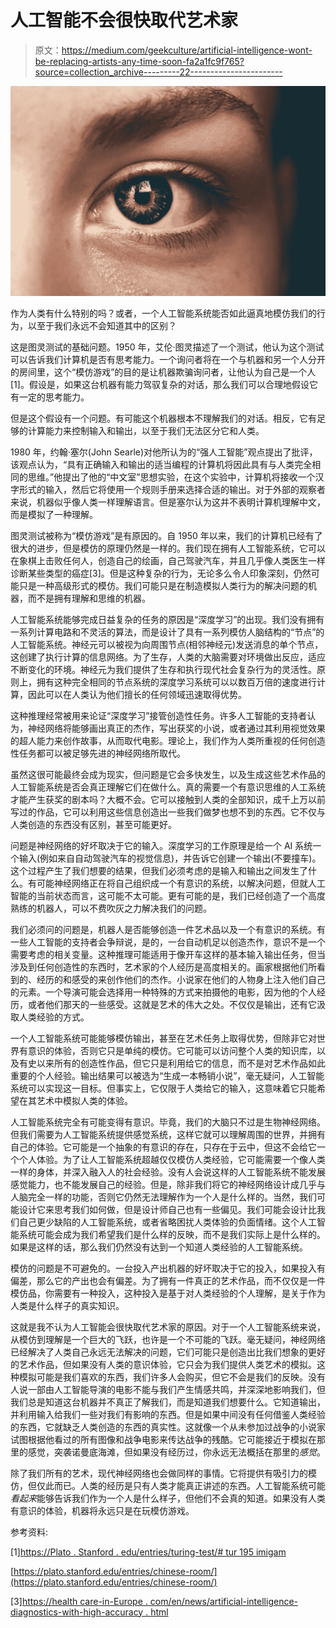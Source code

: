# 人工智能不会很快取代艺术家

> 原文：<https://medium.com/geekculture/artificial-intelligence-wont-be-replacing-artists-any-time-soon-fa2a1fc9f765?source=collection_archive---------22----------------------->

![](img/11bdb3d5983605b9bfbd8623b8f75f27.png)

作为人类有什么特别的吗？或者，一个人工智能系统能否如此逼真地模仿我们的行为，以至于我们永远不会知道其中的区别？

这是图灵测试的基础问题。1950 年，艾伦·图灵描述了一个测试，他认为这个测试可以告诉我们计算机是否有思考能力。一个询问者将在一个与机器和另一个人分开的房间里，这个“模仿游戏”的目的是让机器欺骗询问者，让他认为自己是一个人[1]。假设是，如果这台机器有能力驾驭复杂的对话，那么我们可以合理地假设它有一定的思考能力。

但是这个假设有一个问题。有可能这个机器根本不理解我们的对话。相反，它有足够的计算能力来控制输入和输出，以至于我们无法区分它和人类。

1980 年，约翰·塞尔(John Searle)对他所认为的“强人工智能”观点提出了批评，该观点认为，“具有正确输入和输出的适当编程的计算机将因此具有与人类完全相同的思维。”他提出了他的“中文室”思想实验，在这个实验中，计算机将接收一个汉字形式的输入，然后它将使用一个规则手册来选择合适的输出。对于外部的观察者来说，机器似乎像人类一样理解语言。但是塞尔认为这并不表明计算机理解中文，而是模拟了一种理解。

图灵测试被称为“模仿游戏”是有原因的。自 1950 年以来，我们的计算机已经有了很大的进步，但是模仿的原理仍然是一样的。我们现在拥有人工智能系统，它可以在象棋上击败任何人，创造自己的绘画，自己驾驶汽车，并且几乎像人类医生一样诊断某些类型的癌症[3]。但是这种复杂的行为，无论多么令人印象深刻，仍然可能只是一种高级形式的模仿。我们可能只是在制造模拟人类行为的解决问题的机器，而不是拥有理解和思维的机器。

人工智能系统能够完成日益复杂的任务的原因是“深度学习”的出现。我们没有拥有一系列计算电路和不灵活的算法，而是设计了具有一系列模仿人脑结构的“节点”的人工智能系统。神经元可以被视为向周围节点(相邻神经元)发送消息的单个节点，这创建了执行计算的信息网络。为了生存，人类的大脑需要对环境做出反应，适应不断变化的环境。神经元为我们提供了生存和执行现代社会复杂行为的灵活性。原则上，拥有这种完全相同的节点系统的深度学习系统可以以数百万倍的速度进行计算，因此可以在人类认为他们擅长的任何领域迅速取得优势。

这种推理经常被用来论证“深度学习”接管创造性任务。许多人工智能的支持者认为，神经网络将能够画出真正的杰作，写出获奖的小说，或者通过其利用视觉效果的超人能力来创作故事，从而取代电影。理论上，我们作为人类所重视的任何创造性任务都可以被足够先进的神经网络所取代。

虽然这很可能最终会成为现实，但问题是它会多快发生，以及生成这些艺术作品的人工智能系统是否会真正理解它们在做什么。真的需要一个有意识思维的人工系统才能产生获奖的剧本吗？大概不会。它可以接触到人类的全部知识，成千上万以前写过的作品，它可以利用这些信息创造出一些我们做梦也想不到的东西。它不仅与人类创造的东西没有区别，甚至可能更好。

问题是神经网络的好坏取决于它的输入。深度学习的工作原理是给一个 AI 系统一个输入(例如来自自动驾驶汽车的视觉信息)，并告诉它创建一个输出(不要撞车)。这个过程产生了我们想要的结果，但我们必须考虑的是输入和输出之间发生了什么。有可能神经网络正在将自己组织成一个有意识的系统，以解决问题，但就人工智能的当前状态而言，这可能不太可能。更有可能的是，我们已经创造了一个高度熟练的机器人，可以不费吹灰之力解决我们的问题。

我们必须问的问题是，机器人是否能够创造一件艺术品以及一个有意识的系统。有一些人工智能的支持者会争辩说，是的，一台自动机足以创造杰作，意识不是一个需要考虑的相关变量。这种推理可能适用于像开车这样的基本输入输出任务，但当涉及到任何创造性的东西时，艺术家的个人经历是高度相关的。画家根据他们所看到的、经历的和感受的来创作他们的杰作。小说家在他们的人物身上注入他们自己的元素。一个导演可能会选择用一种特殊的方式来拍摄他的电影，因为他的个人经历，或者他们那天的一些感受。这就是艺术的伟大之处。不仅仅是输出，还有它汲取人类经验的方式。

一个人工智能系统可能能够模仿输出，甚至在艺术任务上取得优势，但除非它对世界有意识的体验，否则它只是单纯的模仿。它可能可以访问整个人类的知识库，以及有史以来所有的创造性作品，但它只是利用给它的信息，而不是对艺术作品如此重要的个人经验。输出结果可以被选为“生成一本畅销小说”，毫无疑问，人工智能系统可以实现这一目标。但事实上，它仅限于人类给它的输入，这意味着它只能希望在其艺术中模拟人类的体验。

人工智能系统完全有可能变得有意识。毕竟，我们的大脑只不过是生物神经网络。但我们需要为人工智能系统提供感觉系统，这样它就可以理解周围的世界，并拥有自己的体验。它可能是一个抽象的有意识的存在，只存在于云中，但这不会给它一个个人体验。为了让人工智能系统超越仅仅模仿人类经验，它可能需要一个像人类一样的身体，并深入融入人的社会经验。没有人会说这样的人工智能系统不能发展感觉能力，也不能发展自己的经验。但是，除非我们将它的神经网络设计成几乎与人脑完全一样的功能，否则它仍然无法理解作为一个人是什么样的。当然，我们可能设计它来思考我们如何做，但是设计师自己也有一些偏见。我们可能会设计比我们自己更少缺陷的人工智能系统，或者省略困扰人类体验的负面情绪。这个人工智能系统可能会成为我们希望我们是什么样的反映，而不是我们实际上是什么样的。如果是这样的话，那么我们仍然没有达到一个知道人类经验的人工智能系统。

模仿的问题是不可避免的。一台投入产出机器的好坏取决于它的投入，如果投入有偏差，那么它的产出也会有偏差。为了拥有一件真正的艺术作品，而不仅仅是一件模仿品，你需要有一种投入，这种投入是基于对人类经验的个人理解，是关于作为人类是什么样子的真实知识。

这就是我不认为人工智能会很快取代艺术家的原因。对于一个人工智能系统来说，从模仿到理解是一个巨大的飞跃，也许是一个不可能的飞跃。毫无疑问，神经网络已经解决了人类自己永远无法解决的问题，它们可能只是创造出比我们想象的更好的艺术作品，但如果没有人类的意识体验，它只会为我们提供人类艺术的模拟。这种模拟可能是我们喜欢的东西，我们许多人会购买，但它不会是我们的反映。没有人说一部由人工智能导演的电影不能与我们产生情感共鸣，并深深地影响我们，但我们总是知道这台机器并不真正了解我们，而是知道我们想要什么。它知道输出，并利用输入给我们一些对我们有影响的东西。但是如果中间没有任何借鉴人类经验的东西，它就缺乏人类创造的东西的真实性。这就像一个从未参加过战争的小说家试图根据他看过的所有图像和战争电影来传达战争的残酷。它可能接近于模拟在那里的感觉，突袭诺曼底海滩，但如果没有经历过，你永远无法概括在那里的*感觉*。

除了我们所有的艺术，现代神经网络也会做同样的事情。它将提供有吸引力的模仿，但仅此而已。人类的经历是只有人类才能真正讲述的东西。人工智能系统可能*看起来*能够告诉我们作为一个人是什么样子，但他们不会真的知道。如果没有人类有意识的体验，机器将永远只是在玩模仿游戏。

参考资料:

[1][https://Plato . Stanford . edu/entries/turing-test/# tur 195 imigam](https://plato.stanford.edu/entries/turing-test/#Tur195ImiGam)

[https://plato.stanford.edu/entries/chinese-room/](https://plato.stanford.edu/entries/chinese-room/)

[3][https://health care-in-Europe . com/en/news/artificial-intelligence-diagnostics-with-high-accuracy . html](https://healthcare-in-europe.com/en/news/artificial-intelligence-diagnoses-with-high-accuracy.html)